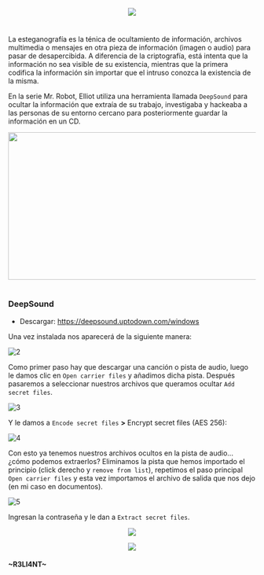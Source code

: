 <p align="center">
  <a href="https://github.com/DenverCoder1/readme-typing-svg"><img src="https://readme-typing-svg.herokuapp.com?size=19&color=13F700&width=540&lines=Ocultar+archivos+secretos+en+una+pista+de+audio"></a>
</p>

<h1 align="center"></h1>

La esteganografía es la ténica de ocultamiento de información, archivos multimedia o mensajes en otra pieza de información (imagen o audio) para pasar de desapercibida. A diferencia de la criptografía, está intenta que la información no sea visible de su existencia, mientras que la primera codifica la información sin importar que el intruso conozca la existencia de la misma.

En la serie Mr. Robot, Elliot utiliza una herramienta llamada `DeepSound` para ocultar la información que extraía de su trabajo, investigaba y hackeaba a las personas de su entorno cercano para posteriormente guardar la información en un CD.

<p align="center">
  <img src="https://user-images.githubusercontent.com/75953873/179873094-df240f71-097f-4402-a459-2887437234d6.jpg" width="580" height="300">
</p>

<h1 align="center"></h1>

### DeepSound

- Descargar: https://deepsound.uptodown.com/windows

Una vez instalada nos aparecerá de la siguiente manera:

![2](https://user-images.githubusercontent.com/75953873/179873487-11f50848-a4af-4331-a1c1-02eb3da2496a.png)

Como primer paso hay que descargar una canción o pista de audio, luego le damos clic en `Open carrier files` y añadimos dicha pista. Después pasaremos a seleccionar nuestros archivos que queramos ocultar `Add secret files`.

![3](https://user-images.githubusercontent.com/75953873/179873554-b99bdb60-d0db-40b9-9da7-3219bffb6bfe.png)

Y le damos a `Encode secret files` **>** Encrypt secret files (AES 256):

![4](https://user-images.githubusercontent.com/75953873/179873606-33916ace-bc1e-44f7-b3c9-b95333107a30.png)

Con esto ya tenemos nuestros archivos ocultos en la pista de audio... ¿cómo podemos extraerlos? Eliminamos la pista que hemos importado el principio (click derecho y `remove from list`), repetimos el paso principal `Open carrier files` y esta vez importamos el archivo de salida que nos dejo (en mi caso en documentos).

![5](https://user-images.githubusercontent.com/75953873/179873793-f224de40-01d3-4bbf-a10c-16efaec0d5dc.png)

Ingresan la contraseña y le dan a `Extract secret files`.

<p align="center">
  <img src="https://user-images.githubusercontent.com/75953873/179873871-59804325-6512-4451-9996-c5f7327ecf2f.png">
</p>

<p align="center">
  <img src="https://user-images.githubusercontent.com/75953873/179873909-5a15b8fc-16d5-4539-b379-8518b1af692e.gif">
</p>



#### ~R3LI4NT~
